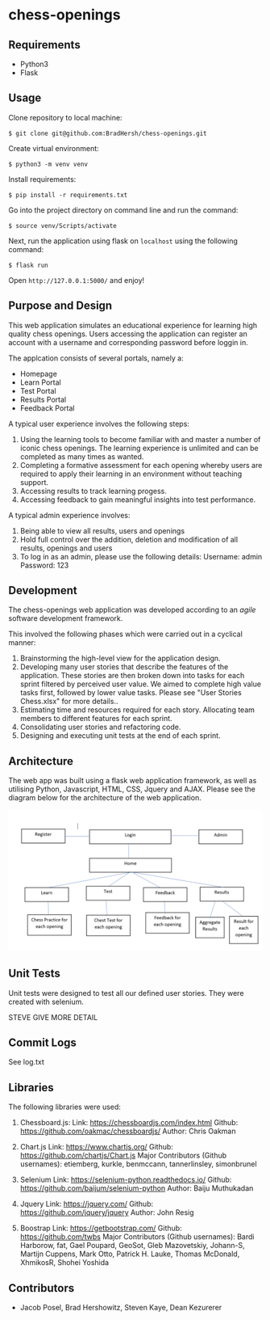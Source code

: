 # chess-openings

## Requirements

- Python3
- Flask

## Usage

Clone repository to local machine:

```
$ git clone git@github.com:BradHersh/chess-openings.git
```

Create virtual environment: 
```
$ python3 -m venv venv

```


Install requirements: 
```
$ pip install -r requirements.txt
```

Go into the project directory on command line and run the command:

```
$ source venv/Scripts/activate
```
Next, run the application using flask on `localhost` using the following command:

```
$ flask run
```
Open `http://127.0.0.1:5000/` and enjoy!

## Purpose and Design

This web application simulates an educational experience for learning high quality chess openings. 
Users accessing the application can register an account with a username and corresponding password before loggin in.

The applcation consists of several portals, namely a:

- Homepage
- Learn Portal
- Test Portal
- Results Portal
- Feedback Portal

A typical user experience involves the following steps:

1. Using the learning tools to become familiar with and master a number of iconic chess openings. The learning experience is unlimited and can be completed as many times as wanted.
2. Completing a formative assessment for each opening whereby users are required to apply their learning in an environment without teaching support.
3. Accessing results to track learning progess. 
4. Accessing feedback to gain meaningful insights into test performance.

A typical admin experience involves:

1. Being able to view all results, users and openings
2. Hold full control over the addition, deletion and modification of all results, openings and users
3. To log in as an admin, please use the following details:
    Username: admin
    Password: 123

## Development

The chess-openings web application was developed according to an *agile* software development framework. 

This involved the following phases which were carried out in a cyclical manner:

1. Brainstorming the high-level view for the application design.
2. Developing many user stories that describe the features of the application. These stories are then broken down into tasks for each sprint filtered by perceived user value. We aimed to complete high value tasks first, followed by lower value tasks. Please see "User Stories Chess.xlsx" for more details..
3. Estimating time and resources required for each story. Allocating team members to different features for each sprint.
4. Consolidating user stories and refactoring code.
5. Designing and executing unit tests at the end of each sprint.


## Architecture 

The web app was built using a flask web application framework, as well as utilising Python, Javascript, HTML, CSS, Jquery and AJAX. Please see the diagram below for the architecture of the web application. 

![](/app/static/img/Chess%20Architecture.PNG)

## Unit Tests

Unit tests were designed to test all our defined user stories. They were created with selenium. 

STEVE GIVE MORE DETAIL

## Commit Logs

See log.txt

## Libraries

The following libraries were used:

1. Chessboard.js:
Link: https://chessboardjs.com/index.html
Github: https://github.com/oakmac/chessboardjs/
Author: Chris Oakman

2. Chart.js
Link: https://www.chartjs.org/
Github: https://github.com/chartjs/Chart.js
Major Contributors (Github usernames): etiemberg, kurkle, benmccann, tannerlinsley, simonbrunel

3. Selenium
Link: https://selenium-python.readthedocs.io/
Github: https://github.com/baijum/selenium-python
Author: Baiju Muthukadan

4. Jquery
Link: https://jquery.com/
Github: https://github.com/jquery/jquery
Author: John Resig

4. Boostrap
Link: https://getbootstrap.com/
Github: https://github.com/twbs
Major Contributors (Github usernames): Bardi Harborow, fat, Gael Poupard, GeoSot, Gleb Mazovetskiy, Johann-S, Martijn Cuppens, Mark Otto, Patrick H. Lauke, Thomas McDonald, XhmikosR, Shohei Yoshida

## Contributors

- Jacob Posel, Brad Hershowitz, Steven Kaye, Dean Kezurerer 
